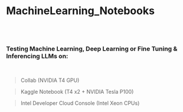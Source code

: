 # MachineLearning_Notebooks

<br /> <br />


### Testing Machine Learning, Deep Learning or Fine Tuning & Inferencing LLMs on:

<br />

> Collab (NVIDIA T4 GPU)

> Kaggle Notebook (T4 x2  +  NVIDIA Tesla P100)

> Intel Developer Cloud Console (Intel Xeon CPUs)



